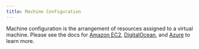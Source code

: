 ```yaml
---
title: Machine Configuration
---
```


<head>
  <link rel="canonical" href="https://ranchermanager.docs.rancher.com/pages-for-subheaders/machine-configuration"/>
</head>

Machine configuration is the arrangement of resources assigned to a virtual machine. Please see the docs for [Amazon EC2](amazon-ec2.md), [DigitalOcean](digitalocean.md), and [Azure](azure.md) to learn more.